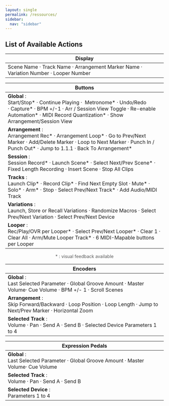 ```yaml
---
layout: single
permalink: /ressources/
sidebar:
  nav: "sidebar"
---
```

<!-- # <span class="bis"> Videos</span> -->

<a id="available-actions"></a>

## List of Available Actions

<table class="action_table" id="leds_table">
  <thead>
      <tr>
          <th colspan="2">Display</th>
      </tr>
  </thead>
  <tbody>
  <tr>
      <td class="light" style="border-bottom-right-radius: 12px; border-bottom-left-radius: 12px;">Scene Name · Track Name · Arrangement Marker Name · Variation Number · Looper Number</td>
  </tr>
</tbody>
</table>

<table class="action_table" id="leds_table">
  <thead>
      <tr>
          <th colspan="2">Buttons</th>
      </tr>
  </thead>
  <tbody>
  <tr>
      <td class="light"><b>Global</b> : <br> Start/Stop* · Continue Playing ·  Metronome* · Undo/Redo · Capture* · BPM +/-1 · Arr / Session View Toggle · Re-enable Automation* · MIDI Record Quantization* · Show Arrangement/Session View</td>
  </tr>
  <tr>
      <td><b>Arrangement</b> : <br> Arrangement Rec* · Arrangement Loop* · Go to Prev/Next Marker · Add/Delete Marker · Loop to Next Marker · Punch In / Punch Out* · Jump to 1.1.1 · Back To Arrangement*</td>
</tr>
  <tr>
      <td class="light"><b>Session</b> : <br> Session Record* · Launch Scene* · Select Next/Prev Scene* · Fixed Length Recording · Insert Scene · Stop All Clips</td>
  </tr>
  <tr>
      <td ><b>Tracks</b> : <br> Launch Clip* · Record Clip* · Find Next Empty Slot · Mute* · Solo* · Arm* · Stop · Select Prev/Next Track* · Add Audio/MIDI Track</td>
  </tr>
<tr>
  <td class="light"><b>Variations</b> : <br> Launch, Store or Recall Variations · Randomize Macros · Select Prev/Next Variation · Select Prev/Next Device</td>
  </tr>
      <tr>
        <td style="border-bottom-right-radius: 12px; border-bottom-left-radius: 12px;"> <b>Looper</b> : <br> Rec/Play/OVR per Looper* · Select Prev/Next Looper* · Clear 1 · Clear All · Arm/Mute Looper Track* · 6 MIDI-Mapable buttons per Looper
        </td>
  </tr>
</tbody>
</table>
<p align=center style="color: rgb(89, 90, 90);">* : visual feedback available</p>

<table class="action_table" id="leds_table">
  <thead>
      <tr>
          <th colspan="1">Encoders</th>
      </tr>
  </thead>
  <tbody>
  <tr>
      <td ><b>Global</b> : <br>
    Last Selected Parameter · Global Groove Amount · Master Volume· Cue Volume · BPM +/- 1 · Scroll Scenes</td>
  </tr>
  <tr>
      <td class="light"><b>Arrangement</b> : <br>
    Skip Forward/Backward · Loop Position · Loop Length · Jump to Next/Prev Marker · Horizontal Zoom</td>
  </tr>
  <tr>
      <td style="border-bottom-right-radius: 12px; border-bottom-left-radius: 12px;"><b>Selected Track</b> : <br> Volume · Pan · Send A · Send B · Selected Device Parameters 1 to 4</td>
  </tr>
</tbody>
</table>

<table class="action_table" id="leds_table">
  <thead>
      <tr>
          <th colspan="1">Expression Pedals</th>
      </tr>
  </thead>
  <tbody>
  <tr>
      <td ><b>Global</b> : <br>
    Last Selected Parameter · Global Groove Amount · Master Volume· Cue Volume</td>
  </tr>
  <tr>
      <td class="light"><b>Selected Track</b> : <br> Volume · Pan · Send A · Send B</td>
  </tr>
  <tr>
      <td style="border-bottom-right-radius: 12px; border-bottom-left-radius: 12px;"><b>Selected Device</b> : <br> Parameters 1 to 4</td>
  </tr>
</tbody>
</table>